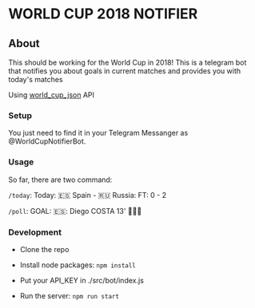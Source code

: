 # WORLD CUP 2018 NOTIFIER

## About

This should be working for the World Cup in 2018!
This is a telegram bot that notifies you about goals in current matches and provides you with today's matches

Using [world_cup_json](https://github.com/estiens/world_cup_json) API

### Setup

You just need to find it in your Telegram Messanger as @WorldCupNotifierBot.


### Usage

So far, there are two command:

`/today`:
Today:
🇪🇸 Spain - 🇷🇺 Russia: FT: 0 - 2

`/poll`:
GOAL: 🇪🇸: Diego COSTA 13' 🎉🎉🎉

### Development

* Clone the repo

* Install node packages: ```npm install```

* Put your API_KEY in ./src/bot/index.js

* Run the server: ```npm run start```
